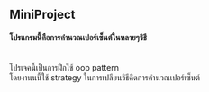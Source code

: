 ## MiniProject  
#### โปรแกรมนี้คือการคำนวณเปอร์เซ็นต์ในหลายๆวิธี  
<br>
โปรเจคนี้เป็นการฝึกใช้ oop pattern<br>
โดยงานนนี้ใช้ strategy ในการเปลียนวิธีคิดการคำนวณเปอร์เซ็นต์   
